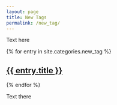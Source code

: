 ```yaml
---
layout: page
title: New Tags
permalink: /new_tag/
---
```


Text here

<div class="new_tag">
  {% for entry in site.categories.new_tag %}
    <article class="new_tag">
      <h2><a href="{{ site.baseurl }}{{ entry.url }}">{{ entry.title }}</a></h2>
    </article>
  {% endfor %}
</div>

Text there
